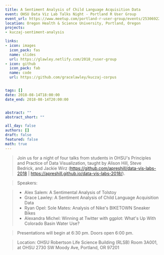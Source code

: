 ```yaml
---
title: A Sentiment Analysis of Child Language Acquisition Data
event: OHSU Data Viz Lab Talks Night - Portland R User Group
event_url: https://www.meetup.com/portland-r-user-group/events/253069227/
location: Oregon Health & Science University, Portland, Oregon
projects:
- kuczaj-sentiment-analysis

links:
- icon: images
  icon_pack: fas
  name: slides
  url: https://glawley.netlify.com/2018_ruser-group
- icon: github
  icon_pack: fab
  name: code
  url: https://github.com/gracelawley/kuczaj-corpus


tags: []
date: 2018-08-14T18:00:00
date_end: 2018-08-14T20:00:00


abstract: ""
abstract_short: ""

all_day: false
authors: []
draft: false
featured: false
math: true
---
```


>Join us for a night of four talks from students in OHSU's Principles and Practice of Data Visualization, taught by Alison Hill, Steve Bedrick, and Jackie Wirz (https://github.com/apreshill/data-vis-labs-2018 | https://apreshill.github.io/data-vis-labs-2018/).

>Speakers:

>- Alex Salem: A Sentimental Analysis of Tolstoy
>- Grace Lawley: A Sentiment Analysis of Child Language Acquisition Data
>- Ryan Opel: Sole Mates: Analysis of Nike's BIKETOWN Sneaker Bikes
>- Alexandra Michel: Winning at Twitter with ggplot: What's Up With Colorado Basin Water Use?

>Presentations will begin at 6:30 pm. Doors open 6:00 pm.

>Location: OHSU Robertson Life Science Building (RLSB) Room 3A001, at OHSU 2730 SW Moody Ave, Portland, OR 97201